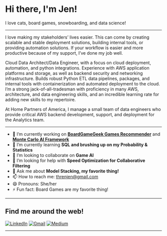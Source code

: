 # Hi there, I'm Jen!

I love cats, board games, snowboarding, and data science!

---

I love making my stakeholders’ lives easier. This can come by creating scalable and stable deployment solutions, building internal tools, or providing automation solutions. If your workflow is easier and more productive because of my support, I’ve done my job well. 

Cloud Data Architect/Data Engineer, with a focus on cloud deployment, automation, and python integrations. Experience with AWS application platforms and storage, as well as backend security and networking infrastructure. Builds robust Python ETL data pipelines, packages, and internal tools with containerization and automated deployment to the cloud. I’m a strong jack-of-all-tradesman with proficiency in many AWS, architecture, and data engineering skills, and an incredible learning rate for adding new skills to my repertoire.

At Home Partners of America, I manage a small team of data engineers who provide critical AWS backend development, support, and deployment for the Analytics team.

---

- 🔭 I’m currently working on  [**BoardGameGeek Games Recommender**](https://github.com/threnjen/boardgamegeek) and [**Monte Carlo AI Framework**](https://github.com/threnjen/azul_summer_pavilion)
- 🌱 I’m currently learning **SQL and brushing up on my Probability & Statistics**
- 👯 I’m looking to collaborate on **Game AI**
- 🤔 I’m looking for help with **Speed Optimization for Collaborative Filtering**
- 💬 Ask me about **Model Stacking, my favorite thing!**
- 📫 How to reach me: threnjen@gmail.com
- 😄 Pronouns: She/her
- ⚡ Fun fact: Board Games are my favorite thing!

---

## Find me around the web!

[![LinkedIn](https://img.shields.io/badge/linkedin-%230077B5.svg?style=for-the-badge&logo=linkedin&logoColor=white)](https://www.linkedin.com/in/jennifer-wadkins/) [![Gmail](https://img.shields.io/badge/Gmail-D14836?style=for-the-badge&logo=gmail&logoColor=white)](mailto:threnjen@gmail.com)  [![Medium](https://img.shields.io/badge/Medium-12100E?style=for-the-badge&logo=medium&logoColor=white)](https://threnjen.medium.com/)  


---



<!--
**threnjen/threnjen** is a ✨ _special_ ✨ repository because its `README.md` (this file) appears on your GitHub profile.

Here are some ideas to get you started:


-->
